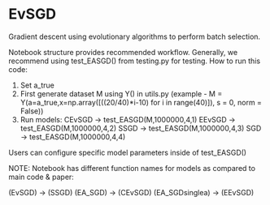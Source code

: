 # EvSGD
Gradient descent using evolutionary algorithms to perform batch selection.

Notebook structure provides recommended workflow. Generally, we recommend using test_EASGD() from testing.py for testing. How to run this code:

  1. Set a_true
  2. First generate dataset M using Y() in utils.py (example - M = Y(a=a_true,x=np.array([((20/40)*i-10) for i in range(40)]), s = 0, norm = False))
  3. Run models:
      CEvSGD    -> test_EASGD(M,1000000,4,1)
      EEvSGD    -> test_EASGD(M,1000000,4,2)
      SSGD      -> test_EASGD(M,1000000,4,3)
      SGD       -> test_EASGD(M,1000000,4,4)
      
Users can configure specific model parameters inside of test_EASGD()


NOTE: Notebook has different function names for models as compared to main code & paper:

(EvSGD)           -> (SSGD)
(EA_SGD)          -> (CEvSGD)
(EA_SGDsinglea)   -> (EEvSGD)

